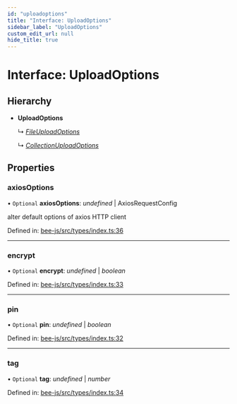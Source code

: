```yaml
---
id: "uploadoptions"
title: "Interface: UploadOptions"
sidebar_label: "UploadOptions"
custom_edit_url: null
hide_title: true
---
```


# Interface: UploadOptions

## Hierarchy

* **UploadOptions**

  ↳ [*FileUploadOptions*](fileuploadoptions.md)

  ↳ [*CollectionUploadOptions*](collectionuploadoptions.md)

## Properties

### axiosOptions

• `Optional` **axiosOptions**: *undefined* \| AxiosRequestConfig

alter default options of axios HTTP client

Defined in: [bee-js/src/types/index.ts:36](https://github.com/ethersphere/bee-js/blob/9a547fe/src/types/index.ts#L36)

___

### encrypt

• `Optional` **encrypt**: *undefined* \| *boolean*

Defined in: [bee-js/src/types/index.ts:33](https://github.com/ethersphere/bee-js/blob/9a547fe/src/types/index.ts#L33)

___

### pin

• `Optional` **pin**: *undefined* \| *boolean*

Defined in: [bee-js/src/types/index.ts:32](https://github.com/ethersphere/bee-js/blob/9a547fe/src/types/index.ts#L32)

___

### tag

• `Optional` **tag**: *undefined* \| *number*

Defined in: [bee-js/src/types/index.ts:34](https://github.com/ethersphere/bee-js/blob/9a547fe/src/types/index.ts#L34)
